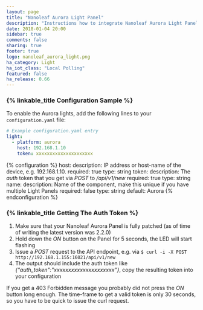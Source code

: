 ```yaml
---
layout: page
title: "Nanoleaf Aurora Light Panel"
description: "Instructions how to integrate Nanoleaf Aurora Light Panels into Home Assistant."
date: 2018-01-04 20:00
sidebar: true
comments: false
sharing: true
footer: true
logo: nanoleaf_aurora_light.png
ha_category: Light
ha_iot_class: "Local Polling"
featured: false
ha_release: 0.66
---
```


### {% linkable_title Configuration Sample %}

To enable the Aurora lights, add the following lines to your `configuration.yaml` file:

```yaml
# Example configuration.yaml entry
light:
  - platform: aurora
    host: 192.168.1.10
    token: xxxxxxxxxxxxxxxxxxxxx
```

{% configuration %}
host:
  description: IP address or host-name of the device, e.g. 192.168.1.10.
  required: true
  type: string
token:
  description: The *auth* token that you get via *POST* to */api/v1/new*
  required: true
  type: string
name:
  description: Name of the component, make this unique if you have multiple Light Panels
  required: false
  type: string
  default: Aurora
{% endconfiguration %}



### {% linkable_title Getting The Auth Token %}
1. Make sure that your Nanoleaf Aurora Panel is fully patched (as of time of writing the latest version was 2.2.0)
2. Hold down the *ON* button on the Panel for 5 seconds, the LED will start flashing
3. Issue a *POST* request to the API endpoint, e.g. via `$ curl -i -X POST http://192.168.1.155:16021/api/v1/new`
4. The output should include the auth token like *{"auth_token":"xxxxxxxxxxxxxxxxxxxxx"}*, copy the resulting token into your configuration

If you get a 403 Forbidden message you probably did not press the *ON* button long enough. The time-frame to get a valid token is only 30 seconds, so you have to be quick to issue the curl request.
